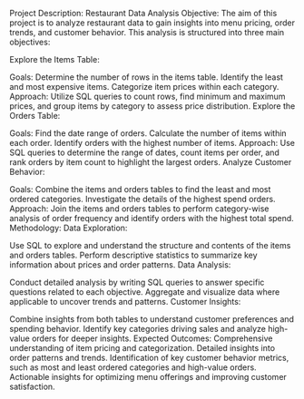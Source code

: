 Project Description: Restaurant Data Analysis
Objective:
The aim of this project is to analyze restaurant data to gain insights into menu pricing, order trends, and customer behavior. This analysis is structured into three main objectives:

Explore the Items Table:

Goals:
Determine the number of rows in the items table.
Identify the least and most expensive items.
Categorize item prices within each category.
Approach:
Utilize SQL queries to count rows, find minimum and maximum prices, and group items by category to assess price distribution.
Explore the Orders Table:

Goals:
Find the date range of orders.
Calculate the number of items within each order.
Identify orders with the highest number of items.
Approach:
Use SQL queries to determine the range of dates, count items per order, and rank orders by item count to highlight the largest orders.
Analyze Customer Behavior:

Goals:
Combine the items and orders tables to find the least and most ordered categories.
Investigate the details of the highest spend orders.
Approach:
Join the items and orders tables to perform category-wise analysis of order frequency and identify orders with the highest total spend.
Methodology:
Data Exploration:

Use SQL to explore and understand the structure and contents of the items and orders tables.
Perform descriptive statistics to summarize key information about prices and order patterns.
Data Analysis:

Conduct detailed analysis by writing SQL queries to answer specific questions related to each objective.
Aggregate and visualize data where applicable to uncover trends and patterns.
Customer Insights:

Combine insights from both tables to understand customer preferences and spending behavior.
Identify key categories driving sales and analyze high-value orders for deeper insights.
Expected Outcomes:
Comprehensive understanding of item pricing and categorization.
Detailed insights into order patterns and trends.
Identification of key customer behavior metrics, such as most and least ordered categories and high-value orders.
Actionable insights for optimizing menu offerings and improving customer satisfaction.
